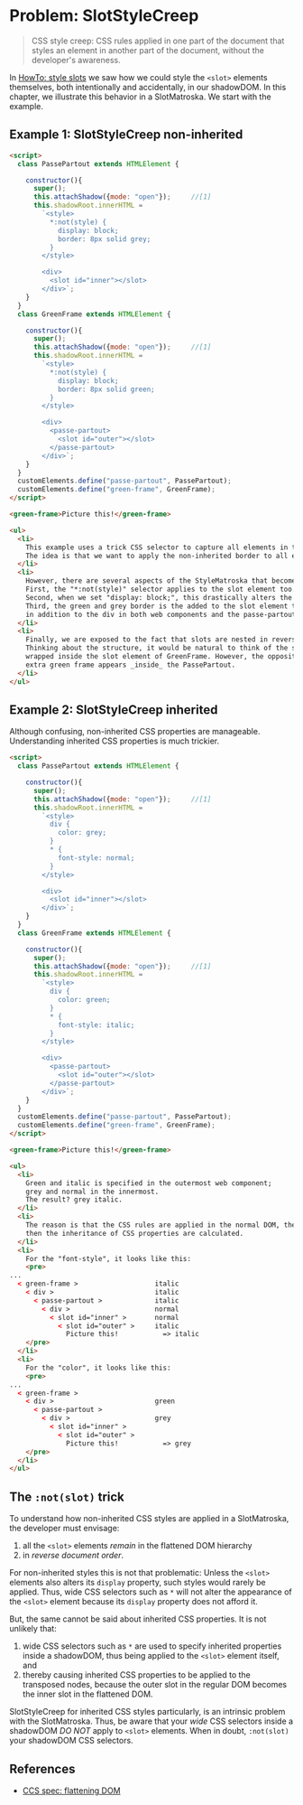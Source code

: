 # Problem: SlotStyleCreep

> CSS style creep: CSS rules applied in one part of the document that 
> styles an element in another part of the document, without the developer's awareness.

In [HowTo: style slots](../chapter2_slot_basics/6_HowTo_style_slot) we saw how we could style
the `<slot>` elements themselves, both intentionally and accidentally, in our shadowDOM.
In this chapter, we illustrate this behavior in a SlotMatroska. We start with the example.

## Example 1: SlotStyleCreep non-inherited

```html
<script>
  class PassePartout extends HTMLElement {

    constructor(){
      super();
      this.attachShadow({mode: "open"});     //[1]
      this.shadowRoot.innerHTML =
        `<style>
          *:not(style) {
            display: block;
            border: 8px solid grey;
          }
        </style>

        <div>
          <slot id="inner"></slot>
        </div>`;
    }
  }
  class GreenFrame extends HTMLElement {

    constructor(){
      super();
      this.attachShadow({mode: "open"});     //[1]
      this.shadowRoot.innerHTML =
        `<style>
          *:not(style) {
            display: block;
            border: 8px solid green;
          }
        </style>

        <div>
          <passe-partout>
            <slot id="outer"></slot>
          </passe-partout>
        </div>`;
    }
  }
  customElements.define("passe-partout", PassePartout);
  customElements.define("green-frame", GreenFrame);
</script>

<green-frame>Picture this!</green-frame>

<ul>
  <li>
    This example uses a trick CSS selector to capture all elements in the DOM: "*:not(style)".
    The idea is that we want to apply the non-inherited border to all elements, except the style element.
  </li>
  <li>
    However, there are several aspects of the StyleMatroska that becomes relevant here.
    First, the "*:not(style)" selector applies to the slot element too.
    Second, when we set "display: block;", this drastically alters the behavior of the slot element.
    Third, the green and grey border is the added to the slot element too,
    in addition to the div in both web components and the passe-partout in GreenFrame.
  </li>
  <li>
    Finally, we are exposed to the fact that slots are nested in reverse document order in the flattened DOM.
    Thinking about the structure, it would be natural to think of the slot element of PassePartout being
    wrapped inside the slot element of GreenFrame. However, the opposite is true. And therefore, an
    extra green frame appears _inside_ the PassePartout.
  </li>
</ul>
```

## Example 2: SlotStyleCreep inherited

Although confusing, non-inherited CSS properties are manageable. 
Understanding inherited CSS properties is much trickier.
    
```html
<script>
  class PassePartout extends HTMLElement {

    constructor(){
      super();
      this.attachShadow({mode: "open"});     //[1]
      this.shadowRoot.innerHTML =
        `<style>
          div {
            color: grey;
          }
          * {
            font-style: normal;
          }
        </style>

        <div>
          <slot id="inner"></slot>
        </div>`;
    }
  }
  class GreenFrame extends HTMLElement {

    constructor(){
      super();
      this.attachShadow({mode: "open"});     //[1]
      this.shadowRoot.innerHTML =
        `<style>
          div {
            color: green;
          }
          * {
            font-style: italic;
          }
        </style>

        <div>
          <passe-partout>
            <slot id="outer"></slot>
          </passe-partout>
        </div>`;
    }
  }
  customElements.define("passe-partout", PassePartout);
  customElements.define("green-frame", GreenFrame);
</script>

<green-frame>Picture this!</green-frame>

<ul>
  <li>
    Green and italic is specified in the outermost web component;
    grey and normal in the innermost.
    The result? grey italic.
  </li>
  <li>
    The reason is that the CSS rules are applied in the normal DOM, then the DOM is flattened, and
    then the inheritance of CSS properties are calculated.
  </li>
  <li>
    For the "font-style", it looks like this:
    <pre>
...
  < green-frame >                   italic
    < div >                         italic
      < passe-partout >             italic
        < div >                     normal
          < slot id="inner" >       normal
            < slot id="outer" >     italic
              Picture this!           => italic
    </pre>
  </li>
  <li>
    For the "color", it looks like this:
    <pre>
...
  < green-frame >
    < div >                         green
      < passe-partout >
        < div >                     grey
          < slot id="inner" >
            < slot id="outer" >
              Picture this!           => grey
    </pre>
  </li>
</ul>
```

## The `:not(slot)` trick

To understand how non-inherited CSS styles are applied in a SlotMatroska,
the developer must envisage:

1. all the `<slot>` elements *remain* in the flattened DOM hierarchy
2. in *reverse document order*.

For non-inherited styles this is not that problematic: Unless the `<slot>` elements also alters its 
`display` property, such styles would rarely be applied. Thus, wide CSS selectors such as `*` 
will not alter the appearance of the `<slot>` element because its `display` property does not afford
it.

But, the same cannot be said about inherited CSS properties. It is not unlikely that:
1. wide CSS selectors such as `*` are used to specify inherited properties inside a shadowDOM,
   thus being applied to the `<slot>` element itself, and
2. thereby causing inherited CSS properties to be applied to the transposed nodes, 
   because the outer slot in the regular DOM becomes the inner slot in the flattened DOM.

SlotStyleCreep for inherited CSS styles particularly, is an intrinsic problem with the SlotMatroska.
Thus, be aware that your *wide* CSS selectors inside a shadowDOM *DO NOT* apply to `<slot>` elements.
When in doubt, `:not(slot)` your shadowDOM CSS selectors.

## References

 * [CCS spec: flattening DOM](https://drafts.csswg.org/css-scoping/#flattening)
 

